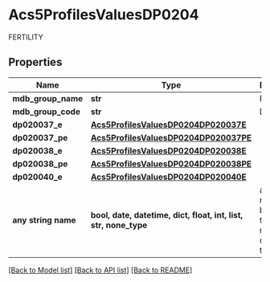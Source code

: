 # Acs5ProfilesValuesDP0204

FERTILITY

## Properties
Name | Type | Description | Notes
------------ | ------------- | ------------- | -------------
**mdb_group_name** | **str** | FERTILITY | 
**mdb_group_code** | **str** | DP0204 | 
**dp020037_e** | [**Acs5ProfilesValuesDP0204DP020037E**](Acs5ProfilesValuesDP0204DP020037E.md) |  | 
**dp020037_pe** | [**Acs5ProfilesValuesDP0204DP020037PE**](Acs5ProfilesValuesDP0204DP020037PE.md) |  | 
**dp020038_e** | [**Acs5ProfilesValuesDP0204DP020038E**](Acs5ProfilesValuesDP0204DP020038E.md) |  | 
**dp020038_pe** | [**Acs5ProfilesValuesDP0204DP020038PE**](Acs5ProfilesValuesDP0204DP020038PE.md) |  | 
**dp020040_e** | [**Acs5ProfilesValuesDP0204DP020040E**](Acs5ProfilesValuesDP0204DP020040E.md) |  | 
**any string name** | **bool, date, datetime, dict, float, int, list, str, none_type** | any string name can be used but the value must be the correct type | [optional]

[[Back to Model list]](../README.md#documentation-for-models) [[Back to API list]](../README.md#documentation-for-api-endpoints) [[Back to README]](../README.md)


